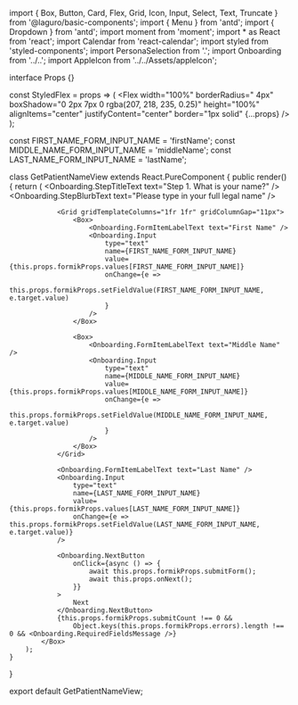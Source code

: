 import { Box, Button, Card, Flex, Grid, Icon, Input, Select, Text, Truncate } from '@laguro/basic-components';
import { Menu } from 'antd';
import { Dropdown } from 'antd';
import moment from 'moment';
import * as React from 'react';
import Calendar from 'react-calendar';
import styled from 'styled-components';
import PersonaSelection from '.';
import Onboarding from '../..';
import AppleIcon from '../../Assets/appleIcon';

interface Props {}

const StyledFlex = props => (
    <Flex
        width="100%"
        borderRadius=" 4px"
        boxShadow="0 2px 7px 0 rgba(207, 218, 235, 0.25)"
        height="100%"
        alignItems="center"
        justifyContent="center"
        border="1px solid"
        {...props}
    />
);

const FIRST_NAME_FORM_INPUT_NAME = 'firstName';
const MIDDLE_NAME_FORM_INPUT_NAME = 'middleName';
const LAST_NAME_FORM_INPUT_NAME = 'lastName';

class GetPatientNameView extends React.PureComponent<any> {
    public render() {
        return (
            <Box width={329}>
                <Flex justifyContent="center">
                    <AppleIcon />
                </Flex>
                <Onboarding.StepTitleText text="Step 1. What is your name?" />
                <Onboarding.StepBlurbText text="Please type in your full legal name" />

                <Grid gridTemplateColumns="1fr 1fr" gridColumnGap="11px">
                    <Box>
                        <Onboarding.FormItemLabelText text="First Name" />
                        <Onboarding.Input
                            type="text"
                            name={FIRST_NAME_FORM_INPUT_NAME}
                            value={this.props.formikProps.values[FIRST_NAME_FORM_INPUT_NAME]}
                            onChange={e =>
                                this.props.formikProps.setFieldValue(FIRST_NAME_FORM_INPUT_NAME, e.target.value)
                            }
                        />
                    </Box>

                    <Box>
                        <Onboarding.FormItemLabelText text="Middle Name" />
                        <Onboarding.Input
                            type="text"
                            name={MIDDLE_NAME_FORM_INPUT_NAME}
                            value={this.props.formikProps.values[MIDDLE_NAME_FORM_INPUT_NAME]}
                            onChange={e =>
                                this.props.formikProps.setFieldValue(MIDDLE_NAME_FORM_INPUT_NAME, e.target.value)
                            }
                        />
                    </Box>
                </Grid>

                <Onboarding.FormItemLabelText text="Last Name" />
                <Onboarding.Input
                    type="text"
                    name={LAST_NAME_FORM_INPUT_NAME}
                    value={this.props.formikProps.values[LAST_NAME_FORM_INPUT_NAME]}
                    onChange={e => this.props.formikProps.setFieldValue(LAST_NAME_FORM_INPUT_NAME, e.target.value)}
                />

                <Onboarding.NextButton
                    onClick={async () => {
                        await this.props.formikProps.submitForm();
                        await this.props.onNext();
                    }}
                >
                    Next
                </Onboarding.NextButton>
                {this.props.formikProps.submitCount !== 0 &&
                    Object.keys(this.props.formikProps.errors).length !== 0 && <Onboarding.RequiredFieldsMessage />}
            </Box>
        );
    }
}

export default GetPatientNameView;
